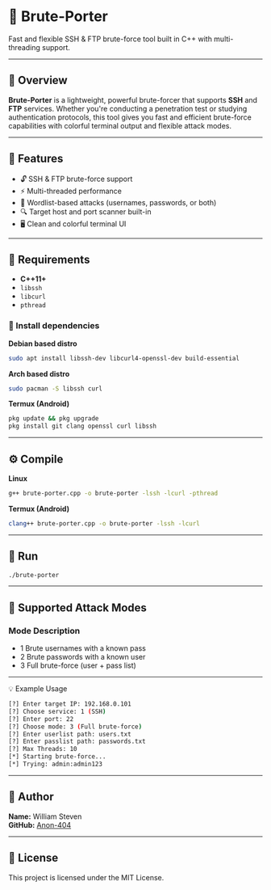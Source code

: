 # 🔐 Brute-Porter

Fast and flexible SSH & FTP brute-force tool built in C++ with multi-threading support.

---

## 🌟 Overview

**Brute-Porter** is a lightweight, powerful brute-forcer that supports **SSH** and **FTP** services. Whether you're conducting a penetration test or studying authentication protocols, this tool gives you fast and efficient brute-force capabilities with colorful terminal output and flexible attack modes.

---

## 🎯 Features

- 🔓 SSH & FTP brute-force support
- ⚡ Multi-threaded performance
- 🧾 Wordlist-based attacks (usernames, passwords, or both)
- 🔍 Target host and port scanner built-in
- 🖥️ Clean and colorful terminal UI

---

## 🧰 Requirements

- **C++11+**
- `libssh`
- `libcurl`
- `pthread`

### 🧪 Install dependencies

**Debian based distro**
```bash
sudo apt install libssh-dev libcurl4-openssl-dev build-essential
```

**Arch based distro**
```bash
sudo pacman -S libssh curl
```
**Termux (Android)**
```bash
pkg update && pkg upgrade
pkg install git clang openssl curl libssh
```
---

## ⚙️ Compile
**Linux**
```bash
g++ brute-porter.cpp -o brute-porter -lssh -lcurl -pthread
```
**Termux (Android)**
```bash
clang++ brute-porter.cpp -o brute-porter -lssh -lcurl
```

---

## 🚀 Run
```bash
./brute-porter
```

---

## 📌 Supported Attack Modes

### Mode	Description

- 1	Brute usernames with a known pass
- 2	Brute passwords with a known user
- 3	Full brute-force (user + pass list)



---

💡 Example Usage
```bash
[?] Enter target IP: 192.168.0.101
[?] Choose service: 1 (SSH)
[?] Enter port: 22
[?] Choose mode: 3 (Full brute-force)
[?] Enter userlist path: users.txt
[?] Enter passlist path: passwords.txt
[?] Max Threads: 10
[*] Starting brute-force...
[*] Trying: admin:admin123
```

---

## 👤 Author

**Name:** William Steven  
**GitHub:** [Anon-404](https://github.com/Anon-404)



---

## 📄 License

This project is licensed under the MIT License.
